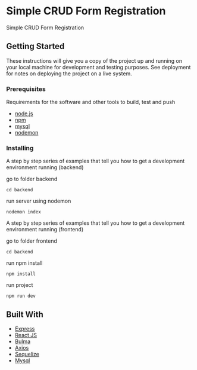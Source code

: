# Simple CRUD Form Registration

Simple CRUD Form Registration

## Getting Started

These instructions will give you a copy of the project up and running on
your local machine for development and testing purposes. See deployment
for notes on deploying the project on a live system.

### Prerequisites

Requirements for the software and other tools to build, test and push 
- [node.js](https://nodejs.org/en/)
- [npm](https://docs.npmjs.com/downloading-and-installing-node-js-and-npm)
- [mysql](https://dev.mysql.com/downloads/installer/)
- [nodemon](https://www.npmjs.com/package/nodemon)


### Installing

A step by step series of examples that tell you how to get a development
environment running (backend)

go to folder backend
 
    cd backend

run server using nodemon
 
    nodemon index

A step by step series of examples that tell you how to get a development
environment running (frontend)

go to folder frontend

    cd backend

run npm install

    npm install

run project

    npm run dev


## Built With

  - [Express](https://expressjs.com/) 
  - [React JS](https://vitejs.dev/blog/announcing-vite2.html)
  - [Bulma](https://bulma.io/)
  - [Axios](https://axios-http.com/docs/intro)
  - [Sequelize](https://sequelize.org/)
  - [Mysql](https://dev.mysql.com/downloads/installer/)



